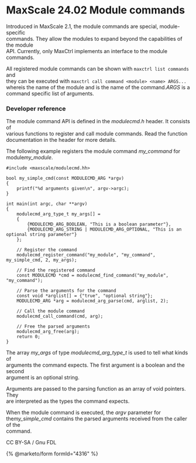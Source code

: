 # MaxScale 24.02 Module commands

Introduced in MaxScale 2.1, the module commands are special, module-specific\
commands. They allow the modules to expand beyond the capabilities of the module\
API. Currently, only MaxCtrl implements an interface to the module commands.

All registered module commands can be shown with `maxctrl list commands` and\
they can be executed with `maxctrl call command <module> <name> ARGS...` whereis the name of the module and is the name of the command._ARGS_ is a command specific list of arguments.

### Developer reference

The module command API is defined in the _modulecmd.h_ header. It consists of\
various functions to register and call module commands. Read the function\
documentation in the header for more details.

The following example registers the module command _my\_command_ for modul&#x65;_&#x6D;y\_module_.

```
#include <maxscale/modulecmd.hh>

bool my_simple_cmd(const MODULECMD_ARG *argv)
{
    printf("%d arguments given\n", argv->argc);
}

int main(int argc, char **argv)
{
    modulecmd_arg_type_t my_args[] =
    {
        {MODULECMD_ARG_BOOLEAN, "This is a boolean parameter"},
        {MODULECMD_ARG_STRING | MODULECMD_ARG_OPTIONAL, "This is an optional string parameter"}
    };

    // Register the command
    modulecmd_register_command("my_module", "my_command", my_simple_cmd, 2, my_args);

    // Find the registered command
    const MODULECMD *cmd = modulecmd_find_command("my_module", "my_command");

    // Parse the arguments for the command
    const void *arglist[] = {"true", "optional string"};
    MODULECMD_ARG *arg = modulecmd_arg_parse(cmd, arglist, 2);

    // Call the module command
    modulecmd_call_command(cmd, arg);

    // Free the parsed arguments
    modulecmd_arg_free(arg);
    return 0;
}
```

The array _my\_args_ of type _modulecmd\_arg\_type\_t_ is used to tell what kinds of\
arguments the command expects. The first argument is a boolean and the second\
argument is an optional string.

Arguments are passed to the parsing function as an array of void pointers. They\
are interpreted as the types the command expects.

When the module command is executed, the _argv_ parameter for th&#x65;_&#x6D;y\_simple\_cmd_ contains the parsed arguments received from the caller of the\
command.

CC BY-SA / Gnu FDL

{% @marketo/form formId="4316" %}
